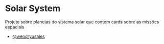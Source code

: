 
# Solar System

Projeto sobre planetas do sistema solar que contem cards
sobre as missões espaciais

- [@wendryosales](https://www.github.com/wendryosales)

